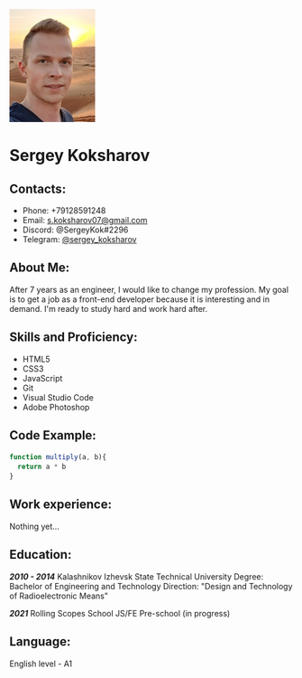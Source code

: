 ![My photo](me.jpg)

# Sergey Koksharov

## Contacts:

* Phone: +79128591248
* Email: s.koksharov07@gmail.com
* Discord: @SergeyKok#2296
* Telegram: [@sergey_koksharov](https://t.me/sergey_koksharov "link telegram")

## About Me:
After 7 years as an engineer, I would like to change my profession. My goal is to get a job as a front-end developer because it is interesting and in demand. I'm ready to study hard and work hard after.

## Skills and Proficiency:

* HTML5
* CSS3
* JavaScript
* Git
* Visual Studio Code
* Adobe Photoshop

## Code Example:

```JavaScript
function multiply(a, b){
  return a * b
}
```

## Work experience:

Nothing yet…

## Education:

**_2010 - 2014_**
Kalashnikov Izhevsk State Technical University
Degree: Bachelor of Engineering and Technology
Direction: "Design and Technology of Radioelectronic Means"

**_2021_**
Rolling Scopes School
JS/FE Pre-school (in progress)

## Language:

English level - A1
